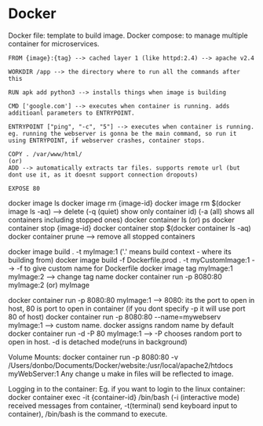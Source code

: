 # Docker
Docker file: template to build image.
Docker compose: to manage multiple container for microservices.
```
FROM {image}:{tag} --> cached layer 1 (like httpd:2.4) --> apache v2.4

WORKDIR /app --> the directory where to run all the commands after this

RUN apk add python3 --> installs things when image is building

CMD ['google.com'] --> executes when container is running. adds additioanl parameters to ENTRYPOINT.

ENTRYPOINT ["ping", "-c", "5"] --> executes when container is running. eg. running the webserver is gonna be the main command, so run it using ENTRYPOINT, if webserver crashes, container stops.

COPY . /var/www/html/
(or)
ADD --> automatically extracts tar files. supports remote url (but dont use it, as it doesnt support connection dropouts)

EXPOSE 80
```

docker image ls
docker image rm {image-id}
docker image rm $(docker image ls -aq) --> delete (-q (quiet) show only container id) (-a (all) shows all containers including stopped ones)
docker container ls (or) ps
docker container stop {image-id}
docker container stop $(docker container ls -aq)
docker container prune --> remove all stopped containers

docker image build . -t myImage:1 ('.' means build context - where its building from)
docker image build -f Dockerfile.prod . -t myCustomImage:1 --> -f to give custom name for Dockerfile
docker image tag myImage:1 myImage:2 --> change tag name
docker container run -p 8080:80 myImage:2 (or) myImage

docker container run -p 8080:80 myImage:1 --> 8080: its the port to open in host, 80 is port to open in container (if you dont specify -p it will use port 80 of host)
docker container run -p 8080:80 --name=mywebserv myImage:1 --> custom name. docker assigns random name by default
docker container run -d -P 80 myImage:1 --> -P chooses random port to open in host. -d is detached mode(runs in background)

Volume Mounts: docker container run -p 8080:80 -v /Users/donbo/Documents/Docker/website:/usr/local/apache2/htdocs myWebServer:1
Any change u make in files will be reflected to image.

Logging in to the container: Eg. if you want to login to the linux container: 
docker container exec -it {container-id} /bin/bash (-i (interactive mode) received messages from container, -t(terminal) send keyboard input to container), /bin/bash is the command to execute.